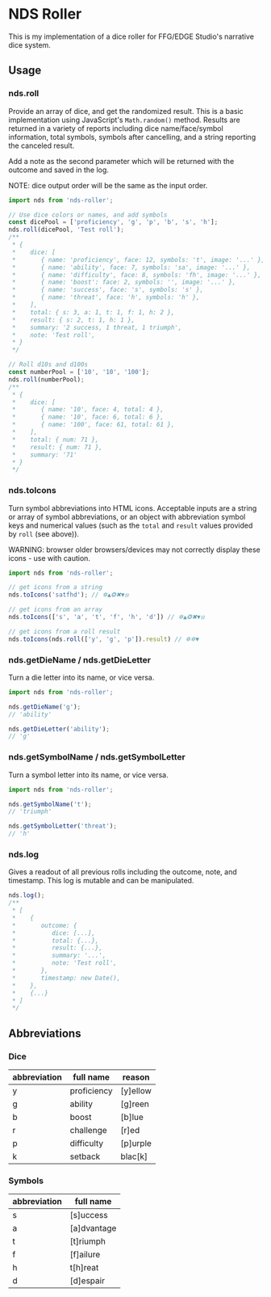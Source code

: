 # NDS Roller

This is my implementation of a dice roller for FFG/EDGE Studio's narrative dice system.

## Usage

### nds.roll
Provide an array of dice, and get the randomized result. This is a basic implementation using JavaScript's `Math.random()` method. Results are returned in a variety of reports including dice name/face/symbol information, total symbols, symbols after cancelling, and a string reporting the canceled result.

Add a note as the second parameter which will be returned with the outcome and saved in the log.

NOTE: dice output order will be the same as the input order.

```js
import nds from 'nds-roller';

// Use dice colors or names, and add symbols
const dicePool = ['proficiency', 'g', 'p', 'b', 's', 'h'];
nds.roll(dicePool, 'Test roll');
/**
 * {
 *    dice: [
 *       { name: 'proficiency', face: 12, symbols: 't', image: '...' },
 *       { name: 'ability', face: 7, symbols: 'sa', image: '...' },
 *       { name: 'difficulty', face: 8, symbols: 'fh', image: '...' },
 *       { name: 'boost': face: 2, symbols: '', image: '...' },
 *       { name: 'success', face: 's', symbols: 's' },
 *       { name: 'threat', face: 'h', symbols: 'h' },
 *    ],
 *    total: { s: 3, a: 1, t: 1, f: 1, h: 2 },
 *    result: { s: 2, t: 1, h: 1 },
 *    summary: '2 success, 1 threat, 1 triumph',
 *    note: 'Test roll',
 * }
 */

// Roll d10s and d100s
const numberPool = ['10', '10', '100'];
nds.roll(numberPool);
/**
 * {
 *    dice: [
 *       { name: '10', face: 4, total: 4 },
 *       { name: '10', face: 6, total: 6 },
 *       { name: '100', face: 61, total: 61 },
 *    ],
 *    total: { num: 71 },
 *    result: { num: 71 },
 *    summary: '71'
 * }
 */
```

### nds.toIcons
Turn symbol abbreviations into HTML icons. Acceptable inputs are a string or array of symbol abbreviations, or an object with abbreviation symbol keys and numerical values (such as the `total` and `result` values provided by `roll` (see above)).

WARNING: browser older browsers/devices may not correctly display these icons - use with caution.

```js
import nds from 'nds-roller';

// get icons from a string
nds.toIcons('satfhd'); // ✲▲❂✖▼⦻

// get icons from an array
nds.toIcons(['s', 'a', 't', 'f', 'h', 'd']) // ✲▲❂✖▼⦻

// get icons from a roll result
nds.toIcons(nds.roll(['y', 'g', 'p']).result) // ✲✲▼
```

### nds.getDieName / nds.getDieLetter
Turn a die letter into its name, or vice versa.

```js
import nds from 'nds-roller';

nds.getDieName('g');
// 'ability'

nds.getDieLetter('ability');
// 'g'
```

### nds.getSymbolName / nds.getSymbolLetter
Turn a symbol letter into its name, or vice versa.

```js
import nds from 'nds-roller';

nds.getSymbolName('t');
// 'triumph'

nds.getSymbolLetter('threat');
// 'h'
```

### nds.log
Gives a readout of all previous rolls including the outcome, note, and timestamp. This log is mutable and can be manipulated.

```js
nds.log();
/**
 * [
 *    {
 *       outcome: {
 *          dice: [...],
 *          total: {...},
 *          result: {...},
 *          summary: '...',
 *          note: 'Test roll',
 *       },
 *       timestamp: new Date(),
 *    },
 *    {...}
 * ]
 */
```

## Abbreviations
### Dice
| abbreviation | full name   | reason   |
| ------------ | ----------- | -------- |
| y            | proficiency | [y]ellow |
| g            | ability     | [g]reen  |
| b            | boost       | [b]lue   |
| r            | challenge   | [r]ed    |
| p            | difficulty  | [p]urple |
| k            | setback     | blac[k]  |

### Symbols
| abbreviation | full name   |
| ------------ | ----------- |
| s            | [s]uccess   |
| a            | [a]dvantage |
| t            | [t]riumph   |
| f            | [f]ailure   |
| h            | t[h]reat    |
| d            | [d]espair   |
